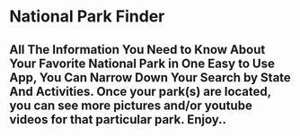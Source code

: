 # National Park Finder

## All The Information You Need to Know About Your Favorite National Park in One Easy to Use App, You Can Narrow Down Your Search by State And Activities. Once your park(s) are located, you can see more pictures and/or youtube videos for that particular park. Enjoy..



